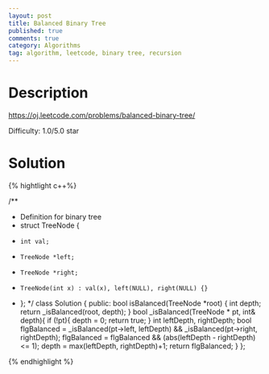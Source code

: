 ```yaml
---
layout: post
title: Balanced Binary Tree
published: true
comments: true
category: Algorithms
tag: algorithm, leetcode, binary tree, recursion
---
```


# Description

https://oj.leetcode.com/problems/balanced-binary-tree/

Difficulty: 1.0/5.0 star

# Solution


{% hightlight c++%}

/**
 * Definition for binary tree
 * struct TreeNode {
 *     int val;
 *     TreeNode *left;
 *     TreeNode *right;
 *     TreeNode(int x) : val(x), left(NULL), right(NULL) {}
 * };
 */
class Solution {
public:
 	bool isBalanced(TreeNode *root) {
		int depth;
		return _isBalanced(root, depth);
 	}
	bool _isBalanced(TreeNode * pt, int& depth){
		if (!pt){
			depth = 0;
			return true;
 		}
 		int leftDepth, rightDepth;
 		bool flgBalanced = _isBalanced(pt->left, leftDepth) && _isBalanced(pt->right, rightDepth);
 		flgBalanced = flgBalanced && (abs(leftDepth - rightDepth) <= 1);
		depth = max(leftDepth, rightDepth)+1;
		return flgBalanced;
    }
};

{% endhighlight %}